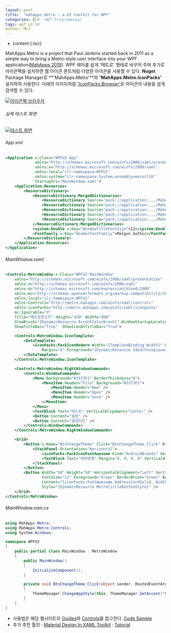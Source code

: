 ```yaml
---
layout: post
title:  "mahapps.metro : a UI toolkit for WPF"
categories: [C#ㆍ.NET Programming]
tags: wpf ui c#
author: MsJ
---
```


* content
{:toc}

MahApps.Metro is a project that Paul Jenkins started back in 2011 as a simple way to bring a Metro-style user interface into your WPF application([MahApps 2019](https://mahapps.com/about/)). WPF 테마를 쉽게 '메트로' 형태로 바꾸어 주며 추가로 아이콘팩을 설치하면 웹 아이콘 폰트처럼 다양한 아이콘을 사용할 수 있다. **Nuget** Package Manager로 **'MahApps.Metro'**와 **'MahApps.Metro.IconPacks'** 설치하여 사용한다. 아래의 이미지처럼 ['IconPacks.Browser'](https://github.com/MahApps/MahApps.Metro.IconPacks/releases)로 아이콘의 내용을 쉽게 검색할 수 있다.

[![아이콘팩 브라우저](https://msjo.kr/img/IconPack.jpg)](https://msjo.kr/img/IconPack.jpg)





###### 실제 테스트 화면

[![테스트 화면](https://msjo.kr/img/MahappsMetro.jpg)](https://msjo.kr/img/MahappsMetro.jpg)

###### App.xml

```xml
<Application x:Class="WPFUI.App"
             xmlns="http://schemas.microsoft.com/winfx/2006/xaml/presentation"
             xmlns:x="http://schemas.microsoft.com/winfx/2006/xaml"
             xmlns:local="clr-namespace:WPFUI"
             xmlns:system="clr-namespace:System;assembly=mscorlib"
             StartupUri="MainWindow.xaml">
    <Application.Resources>
        <ResourceDictionary>
            <ResourceDictionary.MergedDictionaries>
                <ResourceDictionary Source="pack://application:,,,/MahApps.Metro;component/Styles/Controls.xaml" />
                <ResourceDictionary Source="pack://application:,,,/MahApps.Metro;component/Styles/Fonts.xaml" />
                <ResourceDictionary Source="pack://application:,,,/MahApps.Metro;component/Styles/Colors.xaml" />
                <ResourceDictionary Source="pack://application:,,,/MahApps.Metro;component/Styles/Accents/Cobalt.xaml" />
                <ResourceDictionary Source="pack://application:,,,/MahApps.Metro;component/Styles/Accents/BaseLight.xaml" />
            </ResourceDictionary.MergedDictionaries>
            <system:Double x:Key="WindowTitleFontSize">12</system:Double>
            <FontFamily x:Key="HeaderFontFamily">Malgun Gothic</FontFamily>
        </ResourceDictionary>
    </Application.Resources>
</Application>
```

###### MainWindow.xaml

```xml
<Controls:MetroWindow x:Class="WPFUI.MainWindow"
    xmlns="http://schemas.microsoft.com/winfx/2006/xaml/presentation"
    xmlns:x="http://schemas.microsoft.com/winfx/2006/xaml"
    xmlns:d="http://schemas.microsoft.com/expression/blend/2008"
    xmlns:mc="http://schemas.openxmlformats.org/markup-compatibility/2006"
    xmlns:local="clr-namespace:WPFUI"
    xmlns:Controls="http://metro.mahapps.com/winfx/xaml/controls"
    xmlns:iconPacks="http://metro.mahapps.com/winfx/xaml/iconpacks"
    mc:Ignorable="d"
    Title="메트로윈도우" Height="450" Width="800"
    GlowBrush="{DynamicResource AccentColorBrush}" WindowStartupLocation="CenterScreen"
    ShowTitleBar="True"  ShowIconOnTitleBar="True">

    <Controls:MetroWindow.IconTemplate>
        <DataTemplate>
            <iconPacks:PackIconModern Width="{TemplateBinding Width}" Height="{TemplateBinding Height}"
                Margin="4" Foreground="{DynamicResource IdealForegroundColorBrush}" Kind="SocialApple" />
        </DataTemplate>
    </Controls:MetroWindow.IconTemplate>

    <Controls:MetroWindow.RightWindowCommands>
        <Controls:WindowCommands>
            <Menu Background="#3373F1" BorderThickness="0">
                <MenuItem Header="File" Background="#3373F1">
                    <MenuItem Header="New" />
                    <MenuItem Header="Open" />
                    <MenuItem Header="Save" />
                </MenuItem>
            </Menu>
            <TextBlock Text="테스트" VerticalAlignment="Center" />
            <Button Content="설정" />
            <Button Content="업데이트" />
        </Controls:WindowCommands>
    </Controls:MetroWindow.RightWindowCommands>

    <Grid>
        <Button x:Name="BtnChangeTheme" Click="BtnChangeTheme_Click" Width="100" Height="30">
            <StackPanel Orientation="Horizontal">
                <iconPacks:PackIconFontAwesome Kind="AndroidBrands" VerticalAlignment="Center" />
                <TextBlock Text="테마변경" Margin="4, 0, 0, 0" VerticalAlignment="Center" FontSize="12" />
            </StackPanel>
        </Button>
        <Button Width="50" Height="50" HorizontalAlignment="Left" VerticalAlignment="Center"
                FontSize="12" Foreground="Green" BorderBrush="Green" BorderThickness="1"
                Content="{iconPacks:FontAwesome AddressCardSolid, Width=24, Height=24}"
                Style="{DynamicResource MetroCircleButtonStyle}" />
    </Grid>
</Controls:MetroWindow>
```

###### MainWindow.xam.cs

```cs
using MahApps.Metro;
using MahApps.Metro.Controls;
using System.Windows;

namespace WPFUI
{
    public partial class MainWindow : MetroWindow
    {
        public MainWindow()
        {
            InitializeComponent();
        }

        private void BtnChangeTheme_Click(object sender, RoutedEventArgs e)
        {
            ThemeManager.ChangeAppStyle(this, ThemeManager.GetAccent("Red"), ThemeManager.GetAppTheme("BaseLight"));
        }
    }
}
```

* 사용법은 해당 웹사이트의 [Guides](https://mahapps.com/guides/)와 [Controls](https://mahapps.com/controls/)를 참고한다. [Code Sample](https://github.com/punker76/code-samples#mahappsmetro-themes)
* 추가 추천 툴킷 : [Material Design In XAML Toolkit](http://materialdesigninxaml.net/) : [Tutorial](https://www.youtube.com/playlist?list=PLZyAyG4_KmYnvTqe5__NG3bXMrdjYV4Ci)
